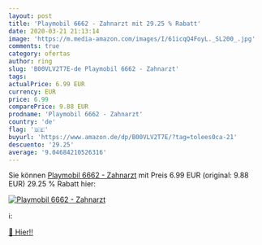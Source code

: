 ```yaml
---
layout: post
title: 'Playmobil 6662 - Zahnarzt mit 29.25 % Rabatt'
date: 2020-03-21 21:13:14
image: 'https://m.media-amazon.com/images/I/61icqQ4FoyL._SL200_.jpg'
comments: true
category: ofertas
author: ring
slug: 'B00VLV2T7E-de Playmobil 6662 - Zahnarzt'
tags: 
actualPrice: 6.99 EUR
currency: EUR
price: 6.99
comparePrice: 9.88 EUR
prodname: 'Playmobil 6662 - Zahnarzt'
country: 'de'
flag: '🇩🇪'
buyurl: 'https://www.amazon.de/dp/B00VLV2T7E/?tag=tolees0ca-21'
descuento: '29.25'
average: '9.04684210526316'
---
```


Sie können [Playmobil 6662 - Zahnarzt](https://www.amazon.de/dp/B00VLV2T7E/?tag=tolees0ca-21) mit Preis 6.99 EUR (original: 9.88 EUR) 29.25 % Rabatt hier:

[![Playmobil 6662 - Zahnarzt](https://m.media-amazon.com/images/I/61icqQ4FoyL._SL200_.jpg)](https://www.amazon.de/dp/B00VLV2T7E/?tag=tolees0ca-21)

ℹ️:


[🛒 Hier!!](https://www.amazon.de/dp/B00VLV2T7E/?tag=tolees0ca-21)
